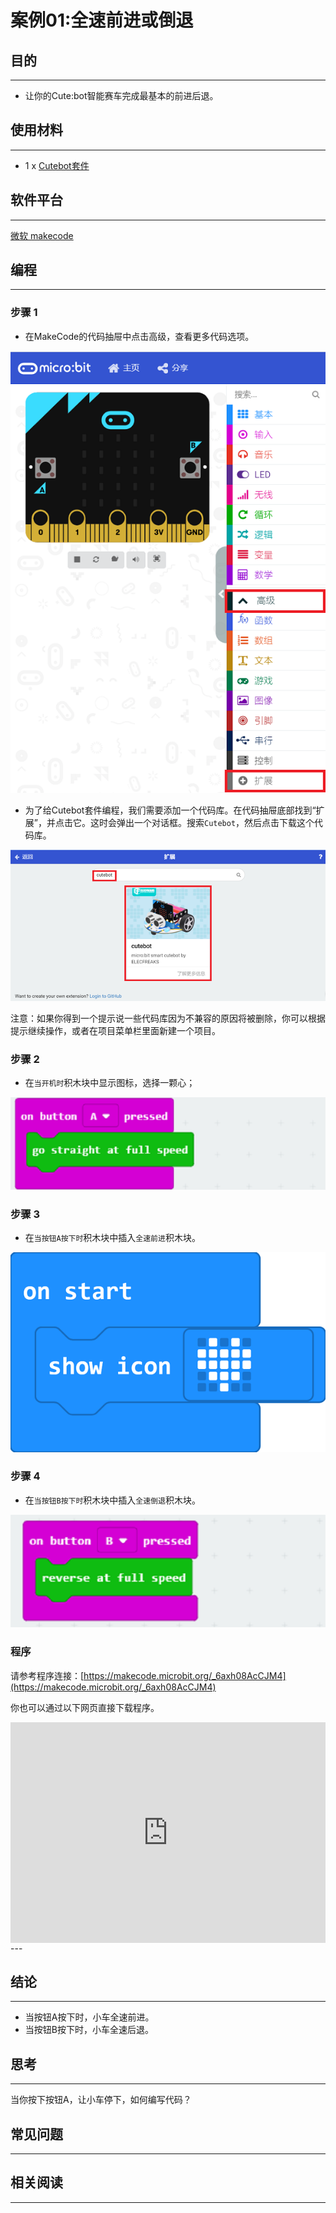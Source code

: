 # 案例01:全速前进或倒退

## 目的
---
- 让你的Cute:bot智能赛车完成最基本的前进后退。

## 使用材料
---
- 1 x [Cutebot套件](https://www.elecfreaks.com/store/cute-bot.html)

## 软件平台
---
[微软 makecode](https://makecode.microbit.org/#)

## 编程
---
### 步骤 1
- 在MakeCode的代码抽屉中点击高级，查看更多代码选项。

![](./images/cutebot-pk-1.png)

- 为了给Cutebot套件编程，我们需要添加一个代码库。在代码抽屉底部找到“扩展”，并点击它。这时会弹出一个对话框。搜索`Cutebot`，然后点击下载这个代码库。

![](./images/cutebot-pk-11.png)

注意：如果你得到一个提示说一些代码库因为不兼容的原因将被删除，你可以根据提示继续操作，或者在项目菜单栏里面新建一个项目。

### 步骤 2

- 在`当开机时`积木块中显示图标，选择一颗心；

![](./images/case_01_01.png)

### 步骤 3

- 在`当按钮A按下时`积木块中插入`全速前进`积木块。

![](./images/case_01_02.png)


### 步骤 4

- 在`当按钮B按下时`积木块中插入`全速倒退`积木块。

![](./images/case_01_03.png)

### 程序

请参考程序连接：[https://makecode.microbit.org/_6axh08AcCJM4](https://makecode.microbit.org/_6axh08AcCJM4)

你也可以通过以下网页直接下载程序。

<div style="position:relative;height:0;padding-bottom:70%;overflow:hidden;">
<iframe style="position:absolute;top:0;left:0;width:100%;height:100%;" src="https://makecode.microbit.org/#pub:https://makecode.microbit.org/_6axh08AcCJM4" frameborder="0" sandbox="allow-popups allow-forms allow-scripts allow-same-origin">
</iframe>
</div>  
---

## 结论
---
- 当按钮A按下时，小车全速前进。
- 当按钮B按下时，小车全速后退。

## 思考
---
当你按下按钮A，让小车停下，如何编写代码？

## 常见问题
---
## 相关阅读  
---
